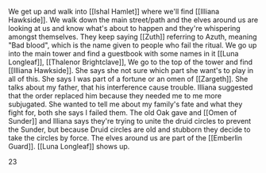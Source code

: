 We get up and walk into [[Ishal Hamlet]] where we'll find [[Illiana Hawkside]]. We walk down the main street/path and the elves around us are looking at us and know what's about to happen and they're whispering amongst themselves. They keep saying [[Zuth]] referring to Azuth, meaning "Bad blood", which is the name given to people who fail the ritual. We go up into the main tower and find a guestbook with some names in it [[Luna Longleaf]], [[Thalenor Brightclave]],
We go to the top of the tower and find [[Illiana Hawkside]]. She says she not sure which part she want's to play in all of this. She says I was part of a fortune or an omen of [[Zargeth]]. She talks about my father, that his interference cause  trouble. Illiana suggested that the order replaced him because they needed me to me more subjugated. She wanted to tell me about my family's fate and what they fight for, both she says I failed them. The old Oak gave and [[Omen of Sunder]] and Illiana says they're trying to unite the druid circles to prevent the Sunder, but because Druid circles are old and stubborn they decide to take the circles by force. The elves around us are part of the [[Emberlin Guard]]. [[Luna Longleaf]] shows up.

23